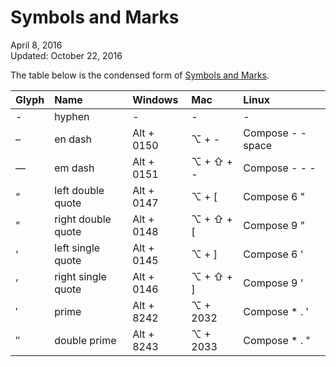 Symbols and Marks
=================

<div class="center">April 8, 2016</div>
<div class="center">Updated: October 22, 2016</div>

The table below is the condensed form of [Symbols and Marks](symbols-marks.html).

| Glyph | Name                | Windows         | Mac             | Linux             |
| :---- | :------------------ | :-------------- | :-------------- | :---------------- |
| -     | hyphen              | -               | -               | -                 |
| –     | en dash             | Alt + 0150      | ⌥ + -           | Compose - - space |
| —     | em dash             | Alt + 0151      | ⌥ + ⇧ + -       | Compose - - -     |
| “     | left double quote   | Alt + 0147      | ⌥ + [           | Compose 6 "       |
| ”     | right double quote  | Alt + 0148      | ⌥ + ⇧ + [       | Compose 9 "       |
| ‘     | left single quote   | Alt + 0145      | ⌥ + ]           | Compose 6 '       |
| ’     | right single quote  | Alt + 0146      | ⌥ + ⇧ + ]       | Compose 9 '       |
| ′     | prime               | Alt + 8242      | ⌥ + 2032        | Compose * . '     |
| ″     | double prime        | Alt + 8243      | ⌥ + 2033        | Compose * . "     |

